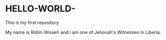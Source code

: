 # HELLO-WORLD-
This is my first repository.

My name is Robin Wisseh and i am one of Jehovah's Witnesses in Liberia.

